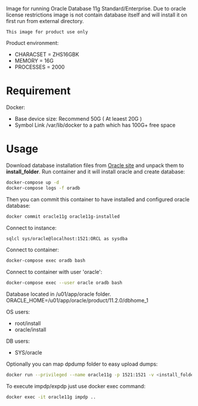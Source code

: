 Image for running Oracle Database 11g Standard/Enterprise. Due to oracle license restrictions image is not contain database itself and will install it on first run from external directory.


``This image for product use only``

Product environment:
* CHARACSET = ZHS16GBK
* MEMORY = 16G
* PROCESSES = 2000

# Requirement

Docker:
* Base device size: Recommend 50G ( At leaest 20G )
* Symbol Link /var/lib/docker to a path which has 100G+ free space

# Usage
Download database installation files from [Oracle site](http://www.oracle.com/technetwork/database/in-memory/downloads/index.html) and unpack them to **install_folder**.
Run container and it will install oracle and create database:

```sh
docker-compose up -d
docker-compose logs -f oradb
```
Then you can commit this container to have installed and configured oracle database:
```sh
docker commit oracle11g oracle11g-installed
```

Connect to instance:
```sh
sqlcl sys/oracle@localhost:1521:ORCL as sysdba
```

Connect to container:
```sh
docker-compose exec oradb bash
```

Connect to container with user 'oracle':
```sh
docker-compose exec --user oracle oradb bash
```

Database located in /u01/app/oracle folder.
ORACLE_HOME=/u01/app/oracle/product/11.2.0/dbhome_1

OS users:
* root/install
* oracle/install

DB users:
* SYS/oracle

Optionally you can map dpdump folder to easy upload dumps:
```sh
docker run --privileged --name oracle11g -p 1521:1521 -v <install_folder>:/install -v <local_dpdump>:/opt/oracle/dpdump jaspeen/oracle-11g
```
To execute impdp/expdp just use docker exec command:
```sh
docker exec -it oracle11g impdp ..
```
